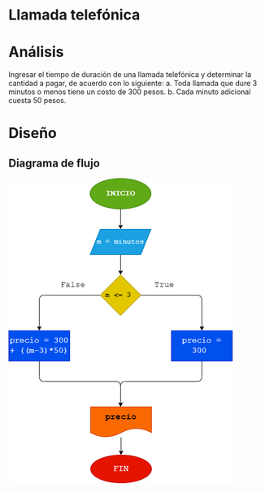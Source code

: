 # Llamada telefónica
# Análisis 
Ingresar el tiempo de duración de una llamada telefónica y determinar la cantidad a pagar, de acuerdo con lo siguiente: 
a. Toda llamada que dure 3 minutos o menos tiene un costo de 300 pesos. 
b. Cada minuto adicional cuesta 50 pesos.
# Diseño 
## Diagrama de flujo
![Diagrama de Flujo](diagrama.png "Diagrama de Flujo")


